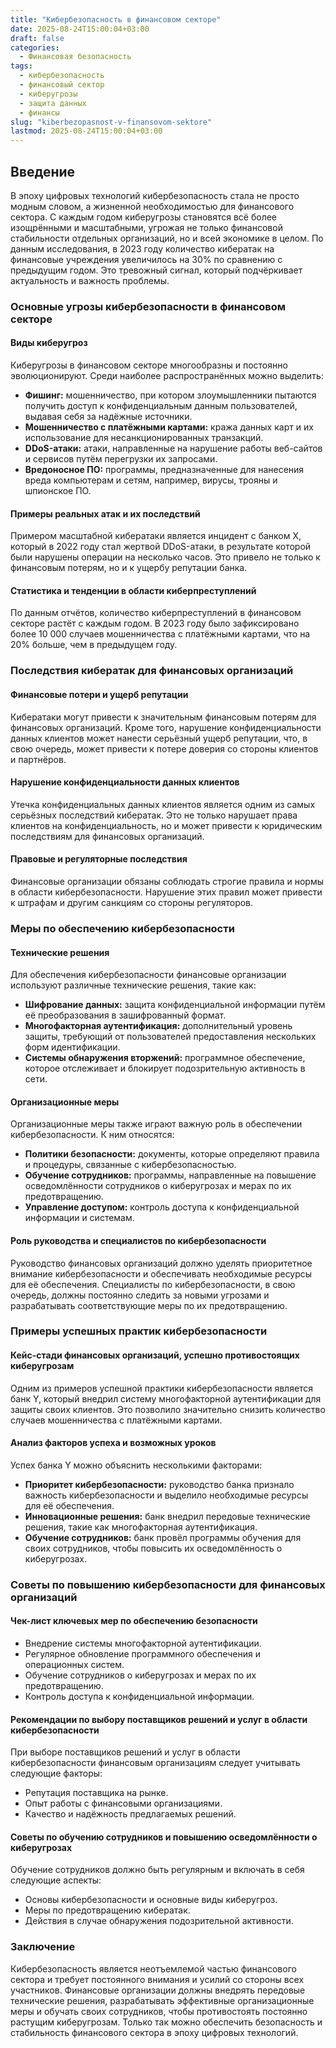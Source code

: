 ```yaml
---
title: "Кибербезопасность в финансовом секторе"
date: 2025-08-24T15:00:04+03:00
draft: false
categories:
  - Финансовая безопасность
tags:
  - кибербезопасность
  - финансовый сектор
  - киберугрозы
  - защита данных
  - финансы
slug: "kiberbezopasnost-v-finansovom-sektore"
lastmod: 2025-08-24T15:00:04+03:00
---
```


## Введение

В эпоху цифровых технологий кибербезопасность стала не просто модным словом, а жизненной необходимостью для финансового сектора. С каждым годом киберугрозы становятся всё более изощрёнными и масштабными, угрожая не только финансовой стабильности отдельных организаций, но и всей экономике в целом. По данным исследования, в 2023 году количество кибератак на финансовые учреждения увеличилось на 30% по сравнению с предыдущим годом. Это тревожный сигнал, который подчёркивает актуальность и важность проблемы.

### Основные угрозы кибербезопасности в финансовом секторе

#### Виды киберугроз

Киберугрозы в финансовом секторе многообразны и постоянно эволюционируют. Среди наиболее распространённых можно выделить:

- **Фишинг:** мошенничество, при котором злоумышленники пытаются получить доступ к конфиденциальным данным пользователей, выдавая себя за надёжные источники.
- **Мошенничество с платёжными картами:** кража данных карт и их использование для несанкционированных транзакций.
- **DDoS-атаки:** атаки, направленные на нарушение работы веб-сайтов и сервисов путём перегрузки их запросами.
- **Вредоносное ПО:** программы, предназначенные для нанесения вреда компьютерам и сетям, например, вирусы, трояны и шпионское ПО.

#### Примеры реальных атак и их последствий

Примером масштабной кибератаки является инцидент с банком X, который в 2022 году стал жертвой DDoS-атаки, в результате которой были нарушены операции на несколько часов. Это привело не только к финансовым потерям, но и к ущербу репутации банка.

#### Статистика и тенденции в области киберпреступлений

По данным отчётов, количество киберпреступлений в финансовом секторе растёт с каждым годом. В 2023 году было зафиксировано более 10 000 случаев мошенничества с платёжными картами, что на 20% больше, чем в предыдущем году.

### Последствия кибератак для финансовых организаций

#### Финансовые потери и ущерб репутации

Кибератаки могут привести к значительным финансовым потерям для финансовых организаций. Кроме того, нарушение конфиденциальности данных клиентов может нанести серьёзный ущерб репутации, что, в свою очередь, может привести к потере доверия со стороны клиентов и партнёров.

#### Нарушение конфиденциальности данных клиентов

Утечка конфиденциальных данных клиентов является одним из самых серьёзных последствий кибератак. Это не только нарушает права клиентов на конфиденциальность, но и может привести к юридическим последствиям для финансовых организаций.

#### Правовые и регуляторные последствия

Финансовые организации обязаны соблюдать строгие правила и нормы в области кибербезопасности. Нарушение этих правил может привести к штрафам и другим санкциям со стороны регуляторов.

### Меры по обеспечению кибербезопасности

#### Технические решения

Для обеспечения кибербезопасности финансовые организации используют различные технические решения, такие как:

- **Шифрование данных:** защита конфиденциальной информации путём её преобразования в зашифрованный формат.
- **Многофакторная аутентификация:** дополнительный уровень защиты, требующий от пользователей предоставления нескольких форм идентификации.
- **Системы обнаружения вторжений:** программное обеспечение, которое отслеживает и блокирует подозрительную активность в сети.

#### Организационные меры

Организационные меры также играют важную роль в обеспечении кибербезопасности. К ним относятся:

- **Политики безопасности:** документы, которые определяют правила и процедуры, связанные с кибербезопасностью.
- **Обучение сотрудников:** программы, направленные на повышение осведомлённости сотрудников о киберугрозах и мерах по их предотвращению.
- **Управление доступом:** контроль доступа к конфиденциальной информации и системам.

#### Роль руководства и специалистов по кибербезопасности

Руководство финансовых организаций должно уделять приоритетное внимание кибербезопасности и обеспечивать необходимые ресурсы для её обеспечения. Специалисты по кибербезопасности, в свою очередь, должны постоянно следить за новыми угрозами и разрабатывать соответствующие меры по их предотвращению.

### Примеры успешных практик кибербезопасности

#### Кейс-стади финансовых организаций, успешно противостоящих киберугрозам

Одним из примеров успешной практики кибербезопасности является банк Y, который внедрил систему многофакторной аутентификации для защиты своих клиентов. Это позволило значительно снизить количество случаев мошенничества с платёжными картами.

#### Анализ факторов успеха и возможных уроков

Успех банка Y можно объяснить несколькими факторами:

- **Приоритет кибербезопасности:** руководство банка признало важность кибербезопасности и выделило необходимые ресурсы для её обеспечения.
- **Инновационные решения:** банк внедрил передовые технические решения, такие как многофакторная аутентификация.
- **Обучение сотрудников:** банк провёл программы обучения для своих сотрудников, чтобы повысить их осведомлённость о киберугрозах.

### Советы по повышению кибербезопасности для финансовых организаций

#### Чек-лист ключевых мер по обеспечению безопасности

- Внедрение системы многофакторной аутентификации.
- Регулярное обновление программного обеспечения и операционных систем.
- Обучение сотрудников о киберугрозах и мерах по их предотвращению.
- Контроль доступа к конфиденциальной информации.

#### Рекомендации по выбору поставщиков решений и услуг в области кибербезопасности

При выборе поставщиков решений и услуг в области кибербезопасности финансовым организациям следует учитывать следующие факторы:

- Репутация поставщика на рынке.
- Опыт работы с финансовыми организациями.
- Качество и надёжность предлагаемых решений.

#### Советы по обучению сотрудников и повышению осведомлённости о киберугрозах

Обучение сотрудников должно быть регулярным и включать в себя следующие аспекты:

- Основы кибербезопасности и основные виды киберугроз.
- Меры по предотвращению кибератак.
- Действия в случае обнаружения подозрительной активности.

### Заключение

Кибербезопасность является неотъемлемой частью финансового сектора и требует постоянного внимания и усилий со стороны всех участников. Финансовые организации должны внедрять передовые технические решения, разрабатывать эффективные организационные меры и обучать своих сотрудников, чтобы противостоять постоянно растущим киберугрозам. Только так можно обеспечить безопасность и стабильность финансового сектора в эпоху цифровых технологий.
